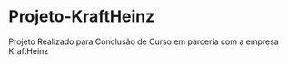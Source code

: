 # Projeto-KraftHeinz
Projeto Realizado para Conclusão de Curso em parceria com a empresa KraftHeinz
